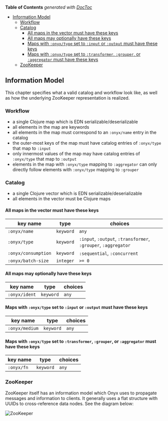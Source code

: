 <!-- START doctoc generated TOC please keep comment here to allow auto update -->
<!-- DON'T EDIT THIS SECTION, INSTEAD RE-RUN doctoc TO UPDATE -->
**Table of Contents**  *generated with [DocToc](http://doctoc.herokuapp.com/)*

- [Information Model](#information-model)
  - [Workflow](#workflow)
  - [Catalog](#catalog)
    - [All maps in the vector must have these keys](#all-maps-in-the-vector-must-have-these-keys)
    - [All maps may optionally have these keys](#all-maps-may-optionally-have-these-keys)
    - [Maps with `:onyx/type` set to `:input` or `:output` must have these keys](#maps-with-onyxtype-set-to-input-or-output-must-have-these-keys)
    - [Maps with `:onyx/type` set to `:transformer`, `:grouper`, or `:aggregator` must have these keys](#maps-with-onyxtype-set-to-transformer-grouper-or-aggregator-must-have-these-keys)
  - [ZooKeeper](#zookeeper)

<!-- END doctoc generated TOC please keep comment here to allow auto update -->

## Information Model

This chapter specifies what a valid catalog and workflow look like, as well as how the underlying ZooKeeper representation is realized.

### Workflow

- a single Clojure map which is EDN serializable/deserializable
- all elements in the map are keywords
- all elements in the map must correspond to an `:onyx/name` entry in the catalog
- the outer-most keys of the map must have catalog entries of `:onyx/type` that map to `:input`
- only innermost values of the map may have catalog entries of `:onyx/type` that map to `:output`
- elements in the map with `:onyx/type` mapping to `:aggregator` can only directly follow elements with `:onyx/type` mapping to `:grouper`

### Catalog

- a single Clojure vector which is EDN serializable/deserializable
- all elements in the vector must be Clojure maps

#### All maps in the vector must have these keys

| key name          | type       | choices
|-------------------|------------|----------
|`:onyx/name`       | `keyword`  | `any`
|`:onyx/type`       | `keyword`  | `:input`, `:output`, `:transformer`, `:grouper`, `:aggregator`
|`:onyx/consumption`| `keyword`  | `:sequential`, `:concurrent`
|`:onyx/batch-size` | `integer`  | `>= 0`

#### All maps may optionally have these keys

| key name          | type       | choices
|-------------------|------------|----------
|`:onyx/ident`      | `keyword`  | `any`

#### Maps with `:onyx/type` set to `:input` or `:output` must have these keys

| key name          | type       | choices
|-------------------|------------|----------
|`:onyx/medium`     | `keyword`  | `any`

#### Maps with `:onyx/type` set to `:transformer`, `:grouper`, or `:aggregator` must have these keys

| key name          | type       | choices
|-------------------|------------|----------
|`:onyx/fn`         | `keyword`  | `any`

### ZooKeeper

ZooKeeper itself has an information model which Onyx uses to propagate messages and information to clients. It generally uses a flat structure with UUIDs to cross-reference data nodes. See the diagram below:

![ZooKeeper](http://i.imgur.com/mQ7I9Le.png)
